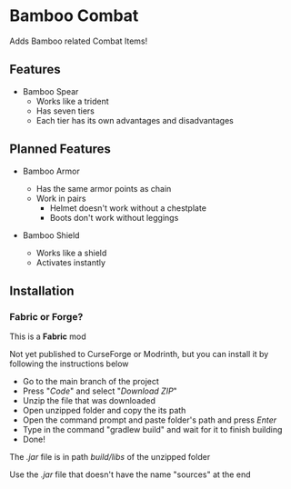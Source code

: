 # Bamboo Combat

Adds Bamboo related Combat Items!

## Features

* Bamboo Spear
  - Works like a trident
  - Has seven tiers
  - Each tier has its own advantages and disadvantages

## Planned Features

* Bamboo Armor
  - Has the same armor points as chain
  - Work in pairs
    - Helmet doesn't work without a chestplate
    - Boots don't work without leggings

* Bamboo Shield
  - Works like a shield
  - Activates instantly

## Installation

### Fabric or Forge?
This is a **Fabric** mod


Not yet published to CurseForge or Modrinth, but you can install it by following the instructions below

  - Go to the main branch of the project 
  - Press "*Code*" and select "*Download ZIP*"
  - Unzip the file that was downloaded
  - Open unzipped folder and copy the its path
  - Open the command prompt and paste folder's path and press *Enter*
  - Type in the command "gradlew build" and wait for it to finish building
  - Done!

The *.jar* file is in path *build/libs* of the unzipped folder

Use the *.jar* file that doesn't have the name "sources" at the end
